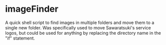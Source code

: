 # imageFinder

A quick shell script to find images in multiple folders and move them to a single new folder.
Was specifically used to move Sawaratsuki's service logos, but could be used for anything
by replacing the directory name in the "if" statement.
